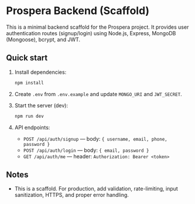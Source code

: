 # Prospera Backend (Scaffold)

This is a minimal backend scaffold for the Prospera project. It provides user authentication routes (signup/login) using Node.js, Express, MongoDB (Mongoose), bcrypt, and JWT.

## Quick start

1. Install dependencies:
   ```bash
   npm install
   ```

2. Create `.env` from `.env.example` and update `MONGO_URI` and `JWT_SECRET`.

3. Start the server (dev):
   ```bash
   npm run dev
   ```

4. API endpoints:
   - `POST /api/auth/signup` — body: `{ username, email, phone, password }`
   - `POST /api/auth/login` — body: `{ email, password }`
   - `GET /api/auth/me` — header: `Authorization: Bearer <token>`

## Notes
- This is a scaffold. For production, add validation, rate-limiting, input sanitization, HTTPS, and proper error handling.
